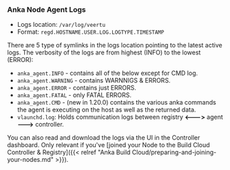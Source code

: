 ---
---

### Anka Node Agent Logs

- Logs location: `/var/log/veertu`
- Format: `regd.HOSTNAME.USER.LOG.LOGTYPE.TIMESTAMP`

There are 5 type of symlinks in the logs location pointing to the latest active logs. The verbosity of the logs are from highest (INFO) to the lowest (ERROR):

- `anka_agent.INFO` - contains all of the below except for CMD log.
- `anka_agent.WARNING` - contains WARNNIGS & ERRORS.
- `anka_agent.ERROR` - contains just ERRORS.
- `anka_agent.FATAL` - only FATAL ERRORS.
- `anka_agent.CMD` - (new in 1.20.0) contains the various anka commands the agent is executing on the host as well as the returned data.
- `vlaunchd.log`: Holds communication logs between registry **<--->** agent **--->** controller.

You can also read and download the logs via the UI in the Controller dashboard. Only relevant if you've [joined your Node to the Build Cloud Controller & Registry]({{< relref "Anka Build Cloud/preparing-and-joining-your-nodes.md" >}}).
